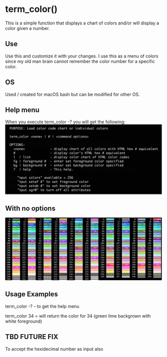 # term_color()
This is a simple function that displays a chart of colors and/or will display a color given a number.

## Use
Use this and customize it with your changes. I use this as a menu of colors since my old man brain cannot remember the color number for a specific color.

## OS
Used / created for macOS bash but can be modified for other OS.

## Help menu
When you execute term_color -? you will get the following:
![Help menu](https://github.com/al-jimenez/term_color/blob/master/term_color_help.png)

## With no options
![without options](https://github.com/al-jimenez/term_color/blob/master/term_colors.png)

## Usage Examples

 term_color -?  -  to get the help menu

 term_color 34 = will return the color for 34 (green lime backgrown with white foreground)

## TBD FUTURE FIX
  To accept the hexidecimal number as input also
